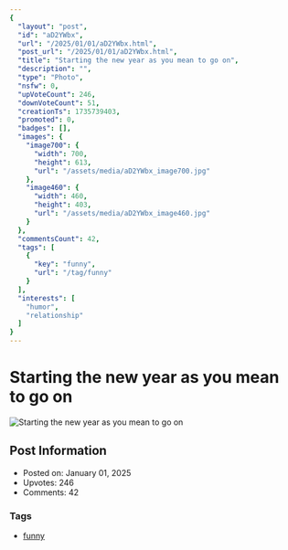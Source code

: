 ```yaml
---
{
  "layout": "post",
  "id": "aD2YWbx",
  "url": "/2025/01/01/aD2YWbx.html",
  "post_url": "/2025/01/01/aD2YWbx.html",
  "title": "Starting the new year as you mean to go on",
  "description": "",
  "type": "Photo",
  "nsfw": 0,
  "upVoteCount": 246,
  "downVoteCount": 51,
  "creationTs": 1735739403,
  "promoted": 0,
  "badges": [],
  "images": {
    "image700": {
      "width": 700,
      "height": 613,
      "url": "/assets/media/aD2YWbx_image700.jpg"
    },
    "image460": {
      "width": 460,
      "height": 403,
      "url": "/assets/media/aD2YWbx_image460.jpg"
    }
  },
  "commentsCount": 42,
  "tags": [
    {
      "key": "funny",
      "url": "/tag/funny"
    }
  ],
  "interests": [
    "humor",
    "relationship"
  ]
}
---
```


# Starting the new year as you mean to go on

![Starting the new year as you mean to go on](/assets/media/aD2YWbx_image700.jpg)

## Post Information

- Posted on: January 01, 2025
- Upvotes: 246
- Comments: 42

### Tags

- [funny](/tag/funny)
